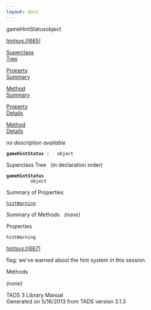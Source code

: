 ```yaml
---
layout: docs
---
```

<span class="title">gameHintStatus</span><span class="type">object</span>

[hintsys.t](../file/hintsys.t.html)\[[665](../source/hintsys.t.html#665)\]

[Superclass  
Tree](#_SuperClassTree_)

[Property  
Summary](#_PropSummary_)

[Method  
Summary](#_MethodSummary_)

[Property  
Details](#_Properties_)

[Method  
Details](#_Methods_)



*no description available*

**`gameHintStatus`**` :   object`



<span id="_SuperClassTree_"></span>



<span class="hdln">Superclass Tree</span>   (in declaration order)



**`gameHintStatus`**  
`         object`  
<span id="_PropSummary_"></span>



<span class="hdln">Summary of Properties</span>  



[`hintWarning`](#hintWarning)

<span id="_MethodSummary_"></span>



<span class="hdln">Summary of Methods</span>  
*(none)* <span id="_Properties_"></span>



<span class="hdln">Properties</span>  



<span id="hintWarning"></span>

`hintWarning`

[hintsys.t](../file/hintsys.t.html)\[[667](../source/hintsys.t.html#667)\]



flag: we've warned about the hint system in this session



<span id="_Methods_"></span>



<span class="hdln">Methods</span>  



*(none)*



TADS 3 Library Manual  
Generated on 5/16/2013 from TADS version 3.1.3


